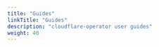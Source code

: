 ```yaml
---
title: "Guides"
linkTitle: "Guides"
description: "cloudflare-operator user guides"
weight: 40
---
```

